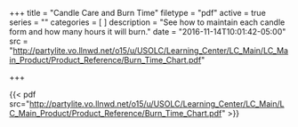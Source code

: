 +++
title = "Candle Care and Burn Time"
filetype = "pdf"
active = true
series = ""
categories = [
]
description = "See how to maintain each candle form and how many hours it will burn."
date = "2016-11-14T10:01:42-05:00"
src = "http://partylite.vo.llnwd.net/o15/u/USOLC/Learning_Center/LC_Main/LC_Main_Product/Product_Reference/Burn_Time_Chart.pdf"

+++

{{< pdf src="http://partylite.vo.llnwd.net/o15/u/USOLC/Learning_Center/LC_Main/LC_Main_Product/Product_Reference/Burn_Time_Chart.pdf" >}}
